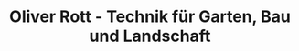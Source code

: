 ---
title: "Oliver Rott - Technik für Garten, Bau und Landschaft"
url: /moenchengladbach/oliver-rott-technik-fuer-garten-bau-und-landschaft/
shop: Baustoffe
---